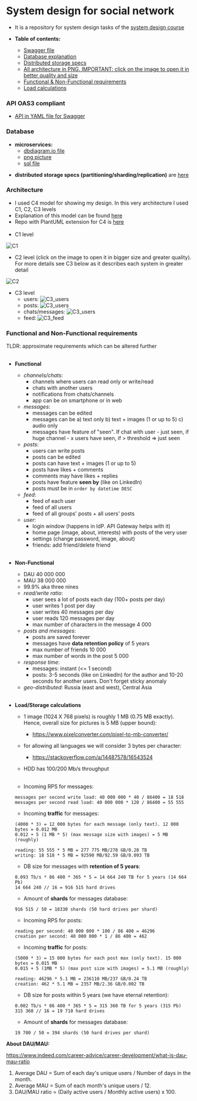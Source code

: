 # System design for social network

* It is a repository for system design tasks of the [system design course](https://balun.courses/courses/system_design)

* **Table of contents:**
    * [Swagger file](#swagger)
    * [Database explanation](#database)
    * [Distributed storage specs](#distributed)
    * [All architecture in PNG. IMPORTANT: click on the image to open it in better quality and size](#architecture)
    * [Functional & Non-Functional requirements](#requirements)
    * [Load calculations](#load)

### API OAS3 compliant
<a id="swagger"></a>

* [API in YAML file for Swagger](api/rest_api.yml)

### Database
<a id="database"></a>

* **microservices:**
    * [dbdiagram.io file](database/microservices/social_network_db_microservices.io)
    * [png picture](database/microservices/social_network_microservices.png)
    * [sql file](database/microservices/social_network_microservices.sql)

<a id="distributed"></a>
* **distributed storage specs (partitioning/sharding/replication)**
  are [here](database/microservices/distributed_storage.md)

### Architecture
<a id="architecture"></a>

* I used C4 model for showing my design. In this very architecture I used C1, C2, C3 levels
* Explanation of this model can be found [here](https://c4model.com/)
* Repo with PlantUML extension for C4 is [here](https://github.com/plantuml-stdlib/C4-PlantUML)
  <br/><br/>
* C1 level

![C1](./architecture_as_code/architecture_images/c1.png)

* C2 level (click on the image to open it in bigger size and greater quality). For more details see C3 below as it describes each system in greater detail

![C2](./architecture_as_code/architecture_images/c2.png)

* C3 level
    * users: ![C3_users](./architecture_as_code/architecture_images/c3_users.png)
    * posts: ![C3_users](./architecture_as_code/architecture_images/c3_posts.png)
    * chats/messages: ![C3_users](./architecture_as_code/architecture_images/c3_chats.png)
    * feed: ![C3_feed](./architecture_as_code/architecture_images/c3_feed.png)

### Functional and Non-Functional requirements

TLDR: approximate requirements which can be altered further <br/><br/>
<a id="requirements"></a>

* **Functional**
    * _channels/chats_:
        * channels where users can read only or write/read
        * chats with another users
        * notifications from chats/channels
        * app can be on smartphone or in web
    * _messages_:
        * messages can be edited
        * messages can be a) text only b) text + images (1 or up to 5) c) audio only
        * messages have feature of "seen". If chat with user - just seen, if huge channel - x users have seen, if >
          threshold => just seen
    * _posts_:
        * users can write posts
        * posts can be edited
        * posts can have text + images (1 or up to 5)
        * posts have likes + comments
        * comments may have likes + replies
        * posts have feature **seen by** (like on LinkedIn)
        * posts must be in `order by datetime DESC`
    * _feed_:
        * feed of each user
        * feed of all users
        * feed of all groups' posts + all users' posts
    * _user_:
        * login window (happens in IdP. API Gateway helps with it)
        * home page (image, about, interests) with posts of the very user
        * settings (change password, image, about)
        * friends: add friend/delete friend <br/><br/>

* **Non-Functional**
    * DAU 40 000 000
    * MAU 38 000 000
    * 99.9% aka three nines
    * _read/write ratio_:
        * user sees a lot of posts each day (100+ posts per day)
        * user writes 1 post per day
        * user writes 40 messages per day
        * user reads 120 messages per day
        * max number of characters in the message 4 000
    * _posts and messages_:
        * posts are saved forever
        * messages have **data retention policy** of 5 years
        * max number of friends 10 000
        * max number of words in the post 5 000
    * _response time_:
        * messages: instant (<= 1 second)
        * posts: 3-5 seconds (like on LinkedIn) for the author and 10-20 seconds for another users. Don't forget sticky
          anomaly
    * _geo-distributed_: Russia (east and west), Central Asia <br/><br/>

* **Load/Storage calculations**
  <a id="load"></a>
    * 1 image (1024 X 768 pixels) is roughly 1 MB (0.75 MB exactly). Hence, overall size for pictures is 5 MB (upper
      bound):
        * https://www.pixelconverter.com/pixel-to-mb-converter/
    * for allowing all languages we will consider 3 bytes per character:
        * https://stackoverflow.com/a/14487578/16543524
    * HDD has 100/200 Mb/s throughput <br/><br/>

    * Incoming RPS for messages:
    ```
    messages per second write load: 40 000 000 * 40 / 86400 = 18 518
    messages per second read load: 40 000 000 * 120 / 86400 = 55 555
   ```
    * Incoming **traffic** for messages:
    ```
    (4000 * 3) = 12 000 bytes for each message (only text). 12 000 bytes = 0.012 MB
    0.012 + 5 (1 MB * 5) (max message size with images) = 5 MB (roughly)
    
    reading: 55 555 * 5 MB = 277 775 MB/278 GB/0.28 TB
    writing: 18 518 * 5 MB = 92590 MB/92.59 GB/0.093 TB
   ```
    * DB size for messages with **retention of 5 years**:
   ```
   0.093 Tb/s * 86 400 * 365 * 5 = 14 664 240 TB for 5 years (14 664 Pb)
   14 664 240 // 16 = 916 515 hard drives
  ```
    * Amount of **shards** for messages database:
    ```
    916 515 / 50 = 18330 shards (50 hard drives per shard)
    ```
    * Incoming RPS for posts:
    ```
    reading per second: 40 000 000 * 100 / 86 400 = 46296
    creation per second: 40 000 000 * 1 / 86 400 = 462
    ```
    * Incoming **traffic** for posts:
    ```
    (5000 * 3) = 15 000 bytes for each post max (only text). 15 000 bytes = 0.015 MB
    0.015 + 5 (1MB * 5) (max post size with images) = 5.1 MB (roughly)

    reading: 46296 * 5.1 MB = 236110 MB/237 GB/0.24 TB
    creation: 462 * 5.1 MB = 2357 MB/2.36 GB/0.002 TB
    ```
    * DB size for posts within 5 years (we have eternal retention):
    ```
    0.002 Tb/s * 86 400 * 365 * 5 = 315 360 TB for 5 years (315 Pb)
    315 360 // 16 = 19 710 hard drives
    ```
    * Amount of **shards** for messages database:
    ```
    19 700 / 50 = 394 shards (50 hard drives per shard)
    ```

**About DAU/MAU:**

https://www.indeed.com/career-advice/career-development/what-is-dau-mau-ratio

1. Average DAU = Sum of each day's unique users / Number of days in the month.
2. Average MAU = Sum of each month's unique users / 12.
3. DAU/MAU ratio = (Daily active users / Monthly active users) x 100.
